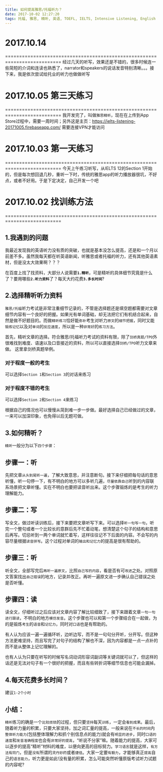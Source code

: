 ```yaml
---
title: 如何提高雅思/托福听力？
date: 2017-10-02 12:27:20
tags: 托福, 雅思, 精听, 英语, TOEFL, IELTS, Intensive Listening, English
---
```



2017.10.14
==========================
==========================================================================
经过几天的听写，效果还是不错的，很多时候连一些简短的介词和连读也熟悉了，narrator和speakers的说话发音特别清晰。。。接下来，我是依次尝试给托业的听力也做做听写

2017.10.05 第三天练习
==========================
==========================================================================
我开发完了，叫做`雅思精听`，现在在上传到App Store过程中，需要一周时间；另外这是主页：https://ielts-listening-20171005.firebaseapp.com/   需要连接VPN才能访问

2017.10.03 第一天练习
==========================
==========================================================================
今天上午练习听写，从IELTS 12的Section 1开始的，但是每次想回退几秒，重听一下时，传统的雅思app的听力播放器很坑，不好点，或者不好用。于是下定决定，自己开发一个吧


2017.10.02 找训练方法
==========================
==========================================================================
## 1.我遇到的问题
我最近发现我的英语听力没有质的突破，也就是基本没怎么提高，还是和一个月以前差不多。虽然我每天都在听英语新闻，听雅思或者托福的听力，还有其他英语素材，但是没太大效果啊？？？

在百度上找了找资料，大部分人说需要<b>`1.精听`</b>，可是精听的具体细节究竟是什么了？要用哪些<b>`2.听力资料`</b>了？每天大约花费<b>`3.多长时间`</b>?

## 2.选择精听听力资料
`雅思/托福`听力考试是非常注重细节记录的，不管是选择题还是填空题都需要对文章细节内容有一个良好的把握。如果光有单词基础，却无法把它们有机结合起来，自然是做不好题目的。而做`精听练习`恰好能`弥补`考生对听力`原文`的`细节把握`，同时又能`锻炼记忆`以及对`单词`的`反应速度`，所以是一种`非常好`的`练习方法`。

首先，精听文章的选择。符合雅思/托福听力考试的资料有限，除了`剑桥真题/TPO`外很难找到难度、语速以及口音接近的资料，所以可以直接选择`剑桥/TPO`听力文章来做。
这里拿剑桥真题举例。

### 对于程度一般的考生
可以选择`Section 1`和`Section 3`的对话来练习

### 对于程度不错的考生
可以选择`Section 2`和`Section 4`来练习

根据自己的情况也可以慢慢从简到难一步一步做。最好选择自己已经做过的文章，一来可以加深印象，也免得以后无题可做。

## 3.如何精听？
`精听`一般分为以下`四个步骤`：

## 步骤一：听
先把文章`从头到尾听一遍`，了解大致意思，并注意断句。接下来仔细把每句话的意思听懂，听一句停一下，有不明白的地方可以多听几遍，`尽量依靠自己`听到的内容联系场景把文章听懂。实在不明白也要把读音听出来。这个步骤锻炼的是考生的听力理解能力。

## 步骤二：写
写全文，做过听读训练后，接下来要把文章听写下来。可以选择`听一句写一句`，听完一个整句或者一个比较长的意群后先不忙着动笔，想清楚这个句子的结构和意思后再写。切忌听到一两个单词就忙着写，这样往往记不下后面的内容。不会写的内容尽量根据`读音拼写`。这个过程对单词的`输出和记忆力`的提高是很有帮助的。

## 步骤三：听
听全文，全部写完后`再听一遍原文`，比照`自己写的内容`，看是否有可`改进`之处。对照原文答案找出`自己错误`的地方，记录并改正。再听一遍原文进一步确认自己错误之处是否听懂。

## 步骤四：读
读全文，仔细听过之后应该对文章内容了解比较细致了，接下来跟着文章`一句一句进行跟读`，不明白的地方`模仿发音`。这个步骤也可以和第一个步骤结合在一起做，为的是锻炼`考生`的`语音`和`记忆力`，同时对`口语`也是有帮助的。
 
有人认为应该一遍一遍循环听，边听边写，而不是一句句分开听，分开写。但这种方法更难坚持，而且写完了对句子的结构了解也不深，因为内容都是一点一点补的而不是从整体上记忆理解的。
 
也有人认为只要在听写的时候写名词动词形容词副词等关键词就可以了，但这样的话还是无法对句子有一个很好的把握，而且有些转折词等细节信息也可能会漏掉。

## 4.每天花费多长时间？
建议`1-2个小时`

## 小结：
`精听`练习的确是一个`比较烦琐`的过程，但只要`坚持`每天`训练`，一定会`看到成果`。最后，随着听力量的积累，只要大家坚持，加之词汇量的提高，一般来说在`不长的时间`内`整体听力能力`(包括整体理解力和抓个别信息点的能力)就会有`明显的进步`，同时`口语的速度`和`发音准确程度`也会有`非常好的提高`，“听说不分家”嘛。随着能力的提高，大家可以逐步的提高“精听”材料的难度，以便向更高的目标努力。`学习语言`就是这样，`有方法有窍门`，但是`没有`所谓的`灵丹妙药`或者`捷径`。大家一定要`有毅力`，才能够真正`提高`自己的`语言能力`，听力更是如此!没有量的积累，怎么可能突然听懂原版考试听力试题的内容呢?
